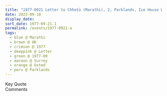 ```yaml
---
title: "1977-0921 Letter to Chhoṭū (Marathi), 2, Parklands, Ice House Wood, Hurst Green, Oxted, Surrey, UK (other year 1978)"
date: 2023-09-10
display_date: 
sort_date: 1977-09-21.1
permalink: /events/1977-0921-a
tags:
  - blue @ Marathi
  - brown @ UK
  - crimson @ 1977
  - deeppink @ Letter
  - green @ 1977-09
  - maroon @ Surrey
  - orange @ Oxted
  - peru @ Parklands
---
```


<wave-list>
  <list-title color="green" width="75">Key Quote</list-title>
  <list-item color="BlanchedAlmond"  width="200"></list-item>
  <list-item color="Lavender"></list-item>
  <list-item color="BlanchedAlmond"></list-item>
</wave-list>

<br>

<wave-list>
  <list-title color="green" width="75">Comments</list-title>
  <list-item color="BlanchedAlmond"  width="200"></list-item>
  <list-item color="Lavender"></list-item>
  <list-item color="BlanchedAlmond"></list-item>
</wave-list>